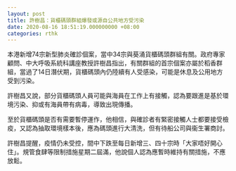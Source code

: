 ```yaml
---
layout: post
title: 許樹昌：貨櫃碼頭群組爆發或源自公共地方受污染
date: 2020-08-16 18:51:19.000000000 +08:00
categories: rthk
---
```


本港新增74宗新型肺炎確診個案，當中34宗與葵涌貨櫃碼頭群組有關。政府專家顧問、中大呼吸系統科講座教授許樹昌指出，有關群組的首宗個案亦屬於稻香群組，當過了14日潛伏期，貨櫃碼頭內仍陸續有人受感染，可能是休息及公用地方受到污染。

許樹昌又說，部分貨櫃碼頭人員可能與海員在工作上有接觸，認為要跟進是基於環境污染、抑或有海員帶有病毒，導致出現傳播。

至於貨櫃碼頭是否有需要暫停運作，他相信，與確診者有緊密接觸人士都要接受檢疫，又認為抽取環境樣本後，應為碼頭進行大清洗，但有待船公司與衞生署商討。

許樹昌提醒，疫情仍未受控，間中下跌至每日新增三、四十宗時「大家唔好開心住」。規管食肆等限制措施星期二屆滿，他說個人認為應暫時維持有關措施，不應放鬆。
